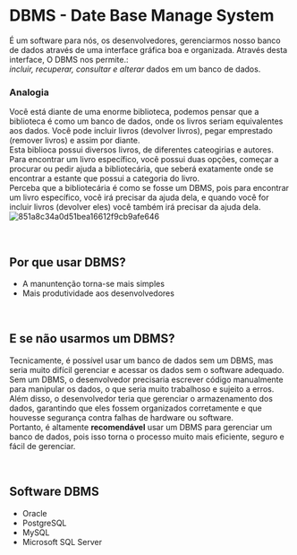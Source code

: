 # DBMS - Date Base Manage System

É um software para nós, os desenvolvedores, gerenciarmos nosso banco de dados através de uma interface gráfica boa e organizada. Através desta interface, O DBMS nos permite.: </br>
_incluir, recuperar, consultar e alterar_ dados em um banco de dados. </br>

### Analogia 
Você está diante de uma enorme biblioteca, podemos pensar que a biblioteca é como um banco de dados, onde os livros seriam equivalentes aos dados. Você pode incluir livros (devolver livros), pegar emprestado (remover livros) e assim por diante. <br> 
Esta biblioca possui diversos livros, de diferentes cateogirias e autores. </br>
Para encontrar um livro específico, você possui duas opções, começar a procurar ou pedir ajuda a bibliotecária, que seberá exatamente onde se encontrar a estante que possui a categoria do livro. </br> Perceba que a bibliotecária é como se fosse um DBMS, pois para encontrar um livro específico, você irá precisar da ajuda dela, e quando você for incluir livros (devolver eles) você também irá precisar da ajuda dela. 
![851a8c34a0d51bea16612f9cb9afe646](https://user-images.githubusercontent.com/98475125/229521252-0dcb29f9-0057-4ea2-933d-5021015e659d.jpg)


</br>

## Por que usar DBMS? 

* A manuntenção torna-se mais simples
* Mais produtividade aos desenvolvedores

</br>

## E se não usarmos um DBMS?
Tecnicamente, é possível usar um banco de dados sem um DBMS, mas seria muito difícil gerenciar e acessar os dados sem o software adequado. </br>
Sem um DBMS, o desenvolvedor precisaria escrever código manualmente para manipular os dados, o que seria muito trabalhoso e sujeito a erros. Além disso, o desenvolvedor teria que gerenciar o armazenamento dos dados, garantindo que eles fossem organizados corretamente e que houvesse segurança contra falhas de hardware ou software. </br>
Portanto, é altamente __recomendável__ usar um DBMS para gerenciar um banco de dados, pois isso torna o processo muito mais eficiente, seguro e fácil de gerenciar.

</br>

## Software DBMS
- Oracle
- PostgreSQL
- MySQL
- Microsoft SQL Server
